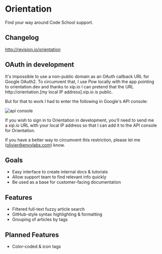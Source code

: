 # Orientation

Find your way around Code School support.

## Changelog
http://revision.io/orientation

## OAuth in development
It's impossible to use a non-public domain as an OAuth callback URL for Google OAuth2. To circumvent that, I use Pow locally with the app pointing to orientation.dev and thanks to xip.io I can pretend that the URL http://orientation.[my local IP address].xip.io is public.

But for that to work I had to enter the following in Google's API console: 

![api console](http://f.cl.ly/items/2j1o021o3f3E053o0w2A/Screen%20Shot%202013-01-30%20at%207.33.18%20PM.png)

If you wish to sign in to Orientation in development, you'll need to send me a xip.io URL with your local IP address so that I can add it to the API console for Orientation.

If you have a better way to circumvent this restriction, please let me (olivier@envylabs.com) know.

## Goals

* Easy interface to create internal docs & tutorials
* Allow support team to find relevant info quickly
* Be used as a base for customer-facing documentation

## Features

* Filtered full-text fuzzy article search
* GitHub-style syntax highlighting & formatting
* Grouping of articles by tags

## Planned Features
* Color-coded & icon tags
